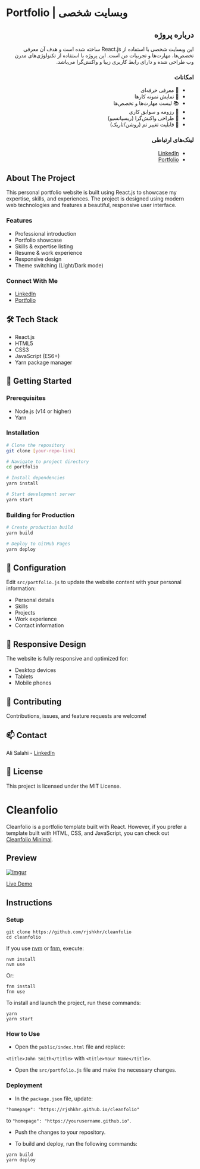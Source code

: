 # Portfolio | وبسایت شخصی

<div dir="rtl">

## درباره پروژه

این وبسایت شخصی با استفاده از React.js ساخته شده است و هدف آن معرفی تخصص‌ها، مهارت‌ها و تجربیات من است. این پروژه با استفاده از تکنولوژی‌های مدرن وب طراحی شده و دارای رابط کاربری زیبا و واکنش‌گرا می‌باشد.

### امکانات

- 🎯 معرفی حرفه‌ای
- 💼 نمایش نمونه کارها
- 📚 لیست مهارت‌ها و تخصص‌ها
- 📝 رزومه و سوابق کاری
- 📱 طراحی واکنش‌گرا (ریسپانسیو)
- 🌙 قابلیت تغییر تم (روشن/تاریک)

### لینک‌های ارتباطی

- [LinkedIn](https://www.linkedin.com/in/ali-salahi-8308582b3)
- [Portfolio](https://www.linkedin.com/in/ali-salahi-8308582b3)

</div>

## About The Project

This personal portfolio website is built using React.js to showcase my expertise, skills, and experiences. The project is designed using modern web technologies and features a beautiful, responsive user interface.

### Features

- Professional introduction
- Portfolio showcase
- Skills & expertise listing
- Resume & work experience
- Responsive design
- Theme switching (Light/Dark mode)

### Connect With Me

- [LinkedIn](https://www.linkedin.com/in/ali-salahi-8308582b3)
- [Portfolio](https://www.linkedin.com/in/ali-salahi-8308582b3)

## 🛠 Tech Stack

- React.js
- HTML5
- CSS3
- JavaScript (ES6+)
- Yarn package manager

## 🚀 Getting Started

### Prerequisites

- Node.js (v14 or higher)
- Yarn

### Installation

```bash
# Clone the repository
git clone [your-repo-link]

# Navigate to project directory
cd portfolio

# Install dependencies
yarn install

# Start development server
yarn start
```

### Building for Production

```bash
# Create production build
yarn build

# Deploy to GitHub Pages
yarn deploy
```

## 📝 Configuration

Edit `src/portfolio.js` to update the website content with your personal information:

- Personal details
- Skills
- Projects
- Work experience
- Contact information

## 📱 Responsive Design

The website is fully responsive and optimized for:

- Desktop devices
- Tablets
- Mobile phones

## 🤝 Contributing

Contributions, issues, and feature requests are welcome!

## 📫 Contact

Ali Salahi - [LinkedIn](https://www.linkedin.com/in/ali-salahi-8308582b3)

## 📄 License

This project is licensed under the MIT License.

# Cleanfolio

Cleanfolio is a portfolio template built with React. However, if you prefer a template built with HTML, CSS, and JavaScript, you can check out [Cleanfolio Minimal](https://github.com/rjshkhr/cleanfolio-minimal).

## Preview

[![Imgur](https://imgur.com/FwDMNEM.gif)](https://rjshkhr.github.io/cleanfolio)

[Live Demo](https://rjshkhr.github.io/cleanfolio)

## Instructions

### Setup

```shell
git clone https://github.com/rjshkhr/cleanfolio
cd cleanfolio
```

If you use [nvm](https://github.com/nvm-sh/nvm) or [fnm](https://github.com/Schniz/fnm), execute:

```shell
nvm install
nvm use
```

Or:

```shell
fnm install
fnm use
```

To install and launch the project, run these commands:

```shell
yarn
yarn start
```

### How to Use

- Open the `public/index.html` file and replace:

`<title>John Smith</title>` with `<title>Your Name</title>`.

- Open the `src/portfolio.js` file and make the necessary changes.

### Deployment

- In the `package.json` file, update:

`"homepage": "https://rjshkhr.github.io/cleanfolio"`

to `"homepage": "https://yourusername.github.io"`.

- Push the changes to your repository.

- To build and deploy, run the following commands:

```shell
yarn build
yarn deploy
```

